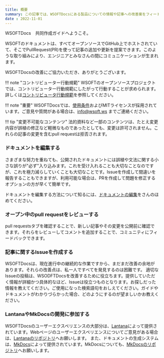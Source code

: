 ```yaml
---
title: 概要
summary: この記事では、WSOFTDocsにある製品についての情報や記事への改善案をフィートバックする方法を説明します。
date : 2022-11-01
---
```

WSOFTDocs　共同作成ガイドへようこそ。


WSOFTのドキュメントは、すべてオープンソースでGitHub上でホストされていて、そこでPullRequest(PR)を使って記事の追加や更新を提案できます。このような取り組みにより、エンジニアとみなさんの間にコミュニケーションが生まれます。

WSOFTDocsの改善にご協力いただき、ありがとうございます。

!!! note "コントリビューター行動規範"
    WSOFTのオープンソースプロジェクトでは、コントリビューター行動規範にしたがって行動することが求められます。詳しくは[コントリビュータ行動規範](./contributor-covenant.md)を参照してください。

!!! note "重要"
    WSOFTDocsでは、[使用条件](../legal/docs-termsofuse.md)およびMITライセンスが採用されています。ご意見や質問がある場合は、info@wsoft.ws までご連絡ください。

!!! tip "変更不可能なコンテンツ"
    法的資料など一部のコンテンツは、たとえ変更内容が誤植の修正など軽微なものであったとしても、変更は許可されません。これらの記事の変更を含むpull requestは拒否されます。

### ドキュメントを編集する
さまざまな努力を重ねても、公開されたドキュメントには誤植や文法に関する小さな誤りが"必ず"入り込みます。これを受け入れることも大切なことなのですが、これを極力減らしていくことも大切なことです。Issueを作成して間違いを報告することもできますが、利用可能な場合は、PRを作成して問題を修正するオプションの方が早くて簡単です。

ドキュメントを編集する方法について知るには、[ドキュメントの編集](./edit-document.md)をさんのほめてください。

### オープン中のpull requestをレビューする
pull requestsタブを確認することで、新しい記事やその変更を公開前に確認できます。それらをレビューしてコメントを追加することで、コミュニティにフィードバックできます。

### 記事に関するIssueを作成する
WSOFTDocsは、現在進行中の継続的な作業ですから、まだまだ改善の余地があります。それらの改善点は、私一人ですべてを発見するのは困難です。
適切なIssueの投稿は、WSODFTDocsを改善するために役立ちます。提供していただく情報が詳細かつ具体的なほど、Issueは役立つものとなります。お探しだった情報を教えてください。ご使用になった検索語句をおしえてください。ガイドやドキュメントがわかりづらかった場合、どのようにするのが望ましいかお教えください。

### LantanaやMkDocsの開発に参加する
WSOFTDocsのユーザーエクスペリエンスの大部分は、[Lantana](https://lantana.wsoft.ws/)によって提供されています。Webページのユーザーエクスペリエンスについてご意見がある場合は、[Lantanaのリポジトリ](https://github.com/WSOFT-Project/lantana)へお願いします。
また、ドキュメントの生成システムは、[MkDocs](https://www.mkdocs.org)によって提供されています。MkDocsについても、[MkDocsのリポジトリ](https://github.com/mkdocs/mkdocs)へお願いします。